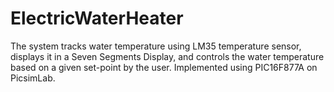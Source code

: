 # ElectricWaterHeater

The system tracks water temperature using LM35 temperature sensor, displays it in a Seven Segments Display, and controls the water temperature based on a given set-point by the user. Implemented using PIC16F877A on PicsimLab.

